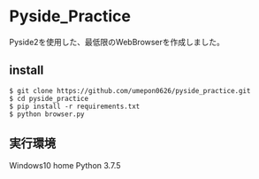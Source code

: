 # Pyside_Practice
Pyside2を使用した、最低限のWebBrowserを作成しました。

## install
```
$ git clone https://github.com/umepon0626/pyside_practice.git
$ cd pyside_practice
$ pip install -r requirements.txt
$ python browser.py
```

## 実行環境
Windows10 home
Python 3.7.5
